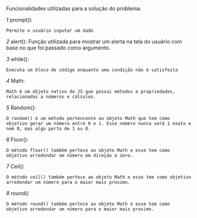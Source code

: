 Funcionalidades utilizadas para a solução do problema:


*1* prompt():

    Permite o usuário inputar um dado



*2* alert():
    Função utilizada para mostrar um alerta na tela do usuário com base no que foi passado como argumento.

*3* while():

    Executa um bloco de código enquanto uma condição não é satisfeita



*4* Math:

    Math é um objeto nativo do JS que possui métodos e propriedades, relacionadas a números e cálculos.

*5* Random():

    O random() é um método pertencente ao objeto Math que tem como objetivo gerar um número entre 0 e 1. Esse número nunca será 1 exato e nem 0, mas algo perto de 1 ou 0.

*6* Floor():

    O método floor() também pertece ao objeto Math e esse tem como objetivo arredondar um número em direção a zero.

*7* Ceil()

    O método ceil() também pertece ao objeto Math e esse tem como objetivo arredondar um número para o maior mais proximo.

*8* round()

    O método round() também pertece ao objeto Math e esse tem como objetivo arredondar um número para o maior mais proximo.











